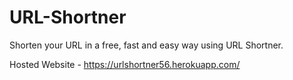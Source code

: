 # URL-Shortner
Shorten your URL in a free, fast and easy way using URL Shortner.

Hosted Website - https://urlshortner56.herokuapp.com/
